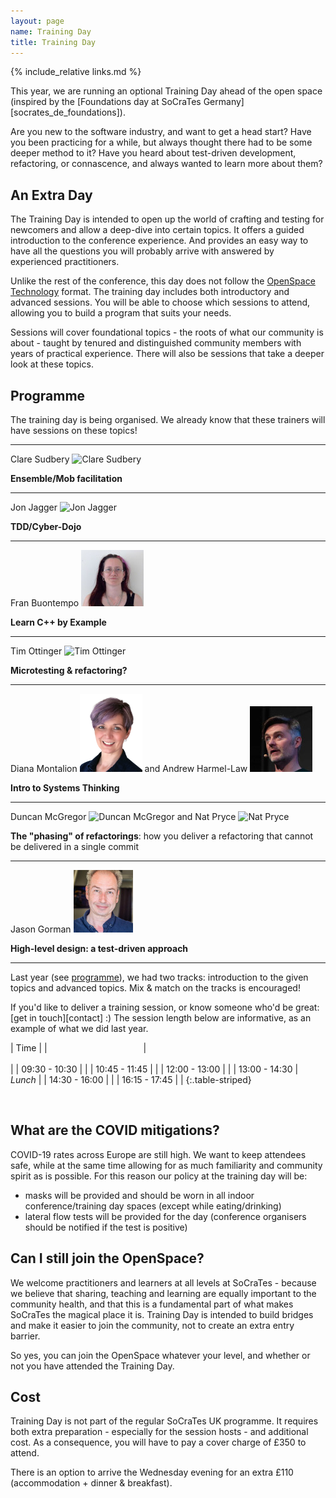 ```yaml
---
layout: page
name: Training Day
title: Training Day
---
```


{% include_relative links.md %}

This year, we are running an optional Training Day ahead of the open space (inspired by the [Foundations day at SoCraTes Germany][socrates_de_foundations]). 

Are you new to the software industry, and want to get a head start? Have you been practicing for a while, but always thought there had to be some deeper method to it? Have you heard about test-driven development, refactoring, or connascence, and always wanted to learn more about them?

## An Extra Day

The Training Day is intended to open up the world of crafting and testing for newcomers and allow a deep-dive into certain topics. It offers a guided introduction to the conference experience. And provides an easy way to have all the questions you will probably arrive with answered by experienced practitioners.

Unlike the rest of the conference, this day does not follow the [OpenSpace Technology](https://en.wikipedia.org/wiki/Open_Space_Technology) format. The training day includes both introductory and advanced sessions. You will be able to choose which  sessions to attend, allowing you to build a program that suits your needs.

Sessions will cover foundational topics - the roots of what our community is about - taught by tenured and distinguished community members with years of practical experience. There will also be sessions that take a deeper look at these topics.

## Programme

The training day is being organised. We already know that these trainers will have sessions on these topics!

---

Clare Sudbery ![Clare Sudbery](img/2023/trainers/clare_sudbery.png "Photo of Clare Sudbery")

**Ensemble/Mob facilitation**

---

Jon Jagger ![Jon Jagger](img/2023/trainers/jon_jagger.png "Photo of Jon Jagger")

**TDD/Cyber-Dojo**

---

Fran Buontempo ![Fran Buontempo](img/2024/trainers/fran_buontempo.jpg "Photo of Fran Buontempo")

**Learn C++ by Example**

---

Tim Ottinger ![Tim Ottinger](img/2023/trainers/tim_ottinger.png "Photo of Tim Ottinger")

**Microtesting & refactoring?**

---
Diana Montalion ![Diana Montalion](img/2024/trainers/diana_montalion.png "Photo of Diana Montalion") and Andrew Harmel-Law ![Andrew Harmel-Law](img/2024/trainers/andrew_harmel-law.jpg "Photo of Andrew Harmel-Law")

**Intro to Systems Thinking**

---

Duncan McGregor ![Duncan McGregor](img/2023/trainers/duncan_mcgregor.png "Photo of Duncan McGregor") and Nat Pryce ![Nat Pryce](img/2023/trainers/nat_pryce.png "Photo of Nat Pryce")

**The "phasing" of refactorings**: how you deliver a refactoring that cannot be delivered in a single commit

---

Jason Gorman ![Jason Gorman](img/2024/trainers/jason_gorman.jpg "Photo of Jason Gorman")

**High-level design: a test-driven approach**

---

Last year (see [programme](https://github.com/SoCraTesUK/socrates-uk/wiki/2023-Training-Day)), we had two tracks: introduction to the given topics and advanced topics. Mix & match on the tracks is encouraged!

If you'd like to deliver a training session, or know someone who'd be great: [get in touch][contact] :) The session length below are informative, as an example of what we did last year.

| Time |
|<img width=150/> | <img width=500/> |
| 09:30 - 10:30 | |
| 10:45 - 11:45	| |
| 12:00 - 13:00 | |
| 13:00 - 14:30 | *Lunch*	|
| 14:30 - 16:00 | |
| 16:15 - 17:45 | |
{:.table-striped}

<br />

## What are the COVID mitigations?

COVID-19 rates across Europe are still high. We want to keep attendees safe, while at the same time allowing for as much familiarity and community spirit as is possible. For this reason our policy at the training day will be:

<ul>
<li>masks will be provided and should be worn in all indoor conference/training day spaces (except while eating/drinking)</li>
<li>lateral flow tests will be provided for the day (conference organisers should be notified if the test is positive)</li>
</ul>


## Can I still join the OpenSpace?

We welcome practitioners and learners at all levels at SoCraTes - because we believe that sharing, teaching and learning are equally important to the community health, and that this is a fundamental part of what makes SoCraTes the magical place it is. Training Day is intended to build bridges and make it easier to join the community, not to create an extra entry barrier.

So yes, you can join the OpenSpace whatever your level, and whether or not you have attended the Training Day.

## Cost

Training Day is not part of the regular SoCraTes UK programme. It requires both extra preparation - especially for the session hosts - and additional cost. As a consequence, you will have to pay a cover charge of £350 to attend.

There is an option to arrive the Wednesday evening for an extra £110 (accommodation + dinner & breakfast).
